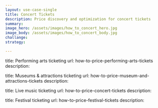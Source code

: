 ```yaml
---
layout: use-case-single
title: Concert Tickets
description: Price discovery and optimization for concert tickets
summary: 
image_hero: /assets/images/how_to_concert_hero.jpg
image_body: /assets/images/how_to_concert_body.jpg
challange: 
strategy:

---
```




title: Performing arts ticketing
url: how-to-price-performing-arts-tickets
description: 



title: Museums & attractions ticketing
url: how-to-price-museum-and-attractions-tickets
description: 



title: Live music ticketing
url: how-to-price-concert-tickets
description: 



title: Festival ticketing 
url: how-to-price-festival-tickets
description: 




